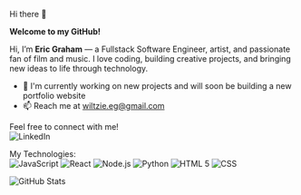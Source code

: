Hi there 👋<br>

**Welcome to my GitHub!**<br>

Hi, I’m **Eric Graham** — a Fullstack Software Engineer, artist, and passionate fan of film and music. I love coding, building creative projects, and bringing new ideas to life through technology.

- 🔭 I'm currently working on new projects and will soon be building a new portfolio website
- 📫 Reach me at wiltzie.eg@gmail.com

Feel free to connect with me!<br>
![LinkedIn](https://img.shields.io/badge/LinkedIn-0077B5?style=for-the-badge&logo=linkedin&logoColor=white)

My Technologies:<br>
![JavaScript](https://img.shields.io/badge/JavaScript-F7DF1E?style=for-the-badge&logo=javascript&logoColor=black)
![React](https://img.shields.io/badge/React-20232A?style=for-the-badge&logo=react&logoColor=61DAFB)
![Node.js](https://img.shields.io/badge/Node.js-43853D?style=for-the-badge&logo=node.js&logoColor=white)
![Python](https://img.shields.io/badge/Python-3776AB?style=for-the-badge&logo=python&logoColor=white)
![HTML 5](https://img.shields.io/badge/HTML5-E34F26?style=for-the-badge&logo=html5&logoColor=white)
![CSS](https://img.shields.io/badge/CSS3-1572B6?style=for-the-badge&logo=css3&logoColor=white)

![GitHub Stats](https://github-readme-stats.vercel.app/api?username=YOURUSERNAME&show_icons=true&theme=dark)
